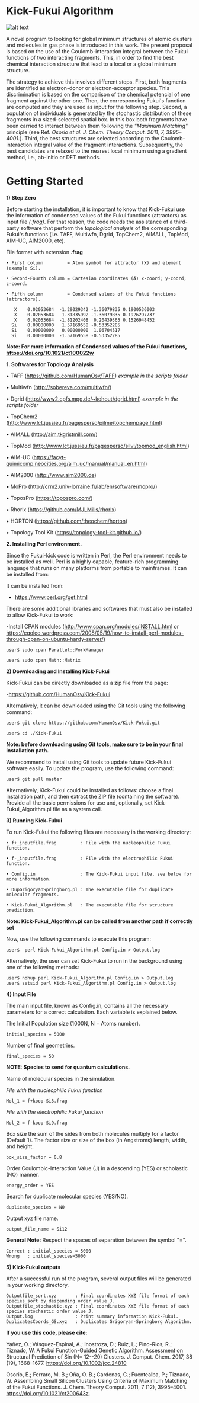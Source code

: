 # Kick-Fukui Algorithm

![alt text](https://github.com/HumanOsv/Logos/blob/master/Gihub.jpg)

A novel program to looking for global minimum structures of atomic clusters and molecules in gas phase is introduced in this work. The present proposal is based on the use of the Coulomb-interaction integral between the Fukui functions of two interacting fragments. This, in order to find the best chemical interaction structure that lead to a local or a global minimum structure.

The strategy to achieve this involves different steps. First, both fragments are identified as electron-donor or electron-acceptor species. This discrimination is based on the comparison of the chemical potencial of one fragment against the other one. Then, the corresponding Fukui's function are computed and they are used as input for the following step. Second, a population of individuals is generated by the stochastic distribution of these fragments in a sized-selected spatial box. In this box both fragments have been carried to interact between them following the *"Maximum Matching"* principle (see Ref. *Osorio et al. J. Chem. Theory Comput. 2011, 7, 3995–4001.*). Third, the best structures are selected according to the Coulomb-interaction integral value of the fragment interactions. Subsequently, the best candidates are relaxed to the nearest local minimum using a gradient method, i.e., ab-initio or DFT methods.


# Getting Started

**1)	Step Zero**

Before starting the installation, it is important to know that Kick-Fukui use the information of condensed values of the Fukui functions (attractors) as input file *(.frag)*. For that reason, the code needs the assistance of a third-party software that perform the *topological analysis* of the corresponding Fukui's functions (i.e. TAFF, Multiwfn, Dgrid, TopChem2, AIMALL, TopMod, AIM-UC, AIM2000, etc).

File format with extension **.frag**

    • First column         = Atom symbol for attractor (X) and element (example Si).

    • Second-Fourth column = Cartesian coordinates (Å) x-coord; y-coord; z-coord.
  
    • Fifth column         = Condensed values of the Fukui functions (attractors).
    
       X	0.02053684	-1.29029342	-1.36079835	0.1900536003
       X	0.02053684	 1.31835992	-1.36079835	0.1926297737
       X	0.02053684	-1.81202408	 0.20439365	0.1526948452
      Si	0.00000000	 1.57169558	-0.53352285
      Si	0.00000000	 0.00000000	 1.06704517
      Si	0.00000000	-1.57169558	-0.53352285

**Note: For more information of Condensed values of the Fukui functions, https://doi.org/10.1021/ct100022w**

**1. Softwares for Topology Analysis**

  •	TAFF     (https://github.com/HumanOsv/TAFF) *example in the scripts folder*

  •	Multiwfn (http://sobereva.com/multiwfn/)

  •	Dgrid    (http://www2.cpfs.mpg.de/~kohout/dgrid.html) *example in the scripts folder*

  •	TopChem2 (http://www.lct.jussieu.fr/pagesperso/pilme/topchempage.html)
  
  •	AIMALL   (http://aim.tkgristmill.com/)
   
  •	TopMod   (http://www.lct.jussieu.fr/pagesperso/silvi/topmod_english.html)

  •	AIM-UC   (https://facyt-quimicomp.neocities.org/aim_uc/manual/manual_en.html)

  •	AIM2000  (http://www.aim2000.de)
  
  •	MoPro    (http://crm2.univ-lorraine.fr/lab/en/software/mopro/)
  
  •	ToposPro (https://topospro.com/)
  
  •	Rhorix   (https://github.com/MJLMills/rhorix)
  
  •	HORTON   (https://github.com/theochem/horton)
  
  •	Topology Tool Kit (https://topology-tool-kit.github.io/)
   
   
**2. Installing Perl environment.**

Since the Fukui-kick code is written in Perl, the Perl environment needs to be installed as well. Perl is a highly capable, feature-rich programming language that runs on many platforms from portable to mainframes. It can be installed from:

It can be installed from:
- https://www.perl.org/get.html

There are some additional libraries and softwares that must also be installed to allow Kick-Fukui to work:

-Install CPAN modules (http://www.cpan.org/modules/INSTALL.html or https://egoleo.wordpress.com/2008/05/19/how-to-install-perl-modules-through-cpan-on-ubuntu-hardy-server/)

    user$ sudo cpan Parallel::ForkManager
      
    user$ sudo cpan Math::Matrix

**2)	Downloading and Installing Kick-Fukui**

Kick-Fukui can be directly downloaded as a zip file from the page:

-https://github.com/HumanOsv/Kick-Fukui

Alternatively, it can be downloaded using the Git tools using the following command:

    user$ git clone https://github.com/HumanOsv/Kick-Fukui.git

    user$ cd ./Kick-Fukui

**Note: before downloading using Git tools, make sure to be in your final installation path.**

We recommend to install using Git tools to update future Kick-Fukui software easily. To update the program, use the following command:

    user$ git pull master
	
Alternatively, Kick-Fukui could be installed as follows: choose a final installation path, and then extract the ZIP file (containing the software). Provide all the basic permissions for use and, optionally, set Kick-Fukui_Algorithm.pl file as a system call.

**3)	Running Kick-Fukui**

To run Kick-Fukui the following files are necessary in the working directory:

    • f+_inputfile.frag         : File with the nucleophilic Fukui function.
    
    • f-_inputfile.frag         : File with the electrophilic Fukui function.
    
    • Config.in                 : The Kick-Fukui input file, see below for more information.
    
    • DupGrigoryanSpringborg.pl : The executable file for duplicate molecular fragments.

    • Kick-Fukui_Algorithm.pl   : The executable file for structure prediction.
    
**Note: Kick-Fukui_Algorithm.pl can be called from another path if correctly set**

Now, use the following commands to execute this program:

    user$  perl Kick-Fukui_Algorithm.pl Config.in > Output.log

Alternatively, the user can set Kick-Fukui to run in the background using one of the following methods:

    user$ nohup perl Kick-Fukui_Algorithm.pl Config.in > Output.log
    user$ setsid perl Kick-Fukui_Algorithm.pl Config.in > Output.log

**4)	Input File**

The main input file, known as Config.in, contains all the necessary parameters for a correct calculation. Each variable is explained below.

The Initial Population size (1000N, N = Atoms number).

    initial_species = 5000

Number of final geometries.

    final_species = 50

**NOTE: Species to send for quantum calculations.**

Name of molecular species in the simulation.

*File with the nucleophilic Fukui function*

    Mol_1 = f+koop-Si3.frag

*File with the electrophilic Fukui function* 

    Mol_2 = f-koop-Si9.frag

Box size the sum of the sides from both molecules multiply for a factor (Default 1). The factor size or size of the box (in Angstroms) length, width, and height.

    box_size_factor = 0.8

Order Coulombic-Interaction Value (J) in a descending (YES) or scholastic (NO) manner. 

    energy_order = YES

Search for duplicate molecular species (YES/NO).

    duplicate_species = NO

Output xyz file name. 

    output_file_name = Si12

**General Note:** Respect the spaces of separation between the symbol "=".

    Correct : initial_species = 5000
    Wrong   : initial_species=5000

**5) Kick-Fukui outputs**

After a successful run of the program, several output files will be generated in your working directory.

    Outputfile_sort.xyz       : Final coordinates XYZ file format of each species sort by descending order value J.
    Outputfile_stochastic.xyz : Final coordinates XYZ file format of each species stochastic order value J.
    Output.log                : Print summary information Kick-Fukui.
    DuplicatesCoords_GS.xyz   : Duplicates Grigoryan-Springborg Algorithm.


**If you use this code, please cite:**

   Yañez, O.; Vásquez-Espinal, A.; Inostroza, D.; Ruiz, L.; Pino-Rios, R.; Tiznado, W. A Fukui Function-Guided Genetic Algorithm. Assessment on Structural Prediction of Sin (N= 12--20) Clusters. J. Comput. Chem. 2017, 38 (19), 1668–1677. https://doi.org/10.1002/jcc.24810

   Osorio, E.; Ferraro, M. B.; Oña, O. B.; Cardenas, C.; Fuentealba, P.; Tiznado, W. Assembling Small Silicon Clusters Using Criteria of Maximum Matching of the Fukui Functions. J. Chem. Theory Comput. 2011, 7 (12), 3995–4001. https://doi.org/10.1021/ct200643z.

